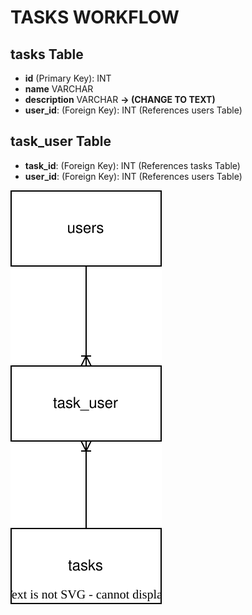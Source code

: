 # TASKS WORKFLOW

## tasks Table

- **id** (Primary Key): INT
- **name** VARCHAR
- **description** VARCHAR **-> (CHANGE TO TEXT)**
- **user_id**: (Foreign Key): INT (References users Table)

## task_user Table

- **task_id**: (Foreign Key): INT (References tasks Table)
- **user_id**: (Foreign Key): INT (References users Table)

![Alt text here](docs/tasks-diagram.svg)
